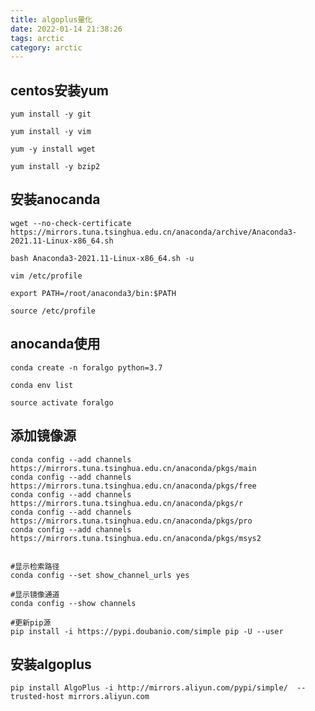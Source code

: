 ```yaml
---
title: algoplus量化
date: 2022-01-14 21:38:26
tags: arctic
category: arctic
---
```


## centos安装yum

	yum install -y git

	yum install -y vim

	yum -y install wget

	yum install -y bzip2

## 安装anocanda

    wget --no-check-certificate https://mirrors.tuna.tsinghua.edu.cn/anaconda/archive/Anaconda3-2021.11-Linux-x86_64.sh

	bash Anaconda3-2021.11-Linux-x86_64.sh -u

	vim /etc/profile
	
	export PATH=/root/anaconda3/bin:$PATH

	source /etc/profile

## anocanda使用

    conda create -n foralgo python=3.7

	conda env list

	source activate foralgo

## 添加镜像源

    conda config --add channels https://mirrors.tuna.tsinghua.edu.cn/anaconda/pkgs/main
	conda config --add channels https://mirrors.tuna.tsinghua.edu.cn/anaconda/pkgs/free
	conda config --add channels https://mirrors.tuna.tsinghua.edu.cn/anaconda/pkgs/r
	conda config --add channels https://mirrors.tuna.tsinghua.edu.cn/anaconda/pkgs/pro
	conda config --add channels https://mirrors.tuna.tsinghua.edu.cn/anaconda/pkgs/msys2


	#显示检索路径
	conda config --set show_channel_urls yes

	#显示镜像通道
	conda config --show channels
	
	#更新pip源
	pip install -i https://pypi.doubanio.com/simple pip -U --user

## 安装algoplus

    pip install AlgoPlus -i http://mirrors.aliyun.com/pypi/simple/  --trusted-host mirrors.aliyun.com